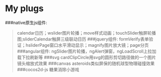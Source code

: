 # My plugs
> 
###native原生js组件:
> calendar日历；wslider图片轮播；move样式动画；touchSlider触屏轮播图;sliderCalendar触屏三级联动日历
###jquery组件:
> formVerify表单验证；hsliderPage窗口水平滑动显示；magnify图片放大镜；page分页
###angular组件:
> ngSlider图片轮播，ngAlert弹窗，ngLoadScroll上拉加载下拉刷新等
###svg
> cardClipCircle用svg的圆形剪切路径做的一个图片镜头缩放式效果
###canvas
> asteroids类似屏保的随机球型物理碰撞效果
###cocos2d-js
> 糖果消除小游戏
